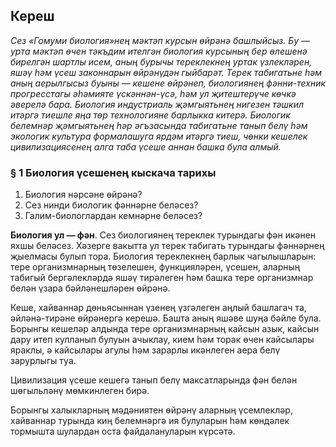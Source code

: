 ## Кереш

*Сез «Гомуми биология»нең мәктәп курсын өйрәнә башлыйсыз. Бу — урта мәктәп өчен тәкъдим ителгән биология курсының бер өлешенә бирелгән шартлы исем, аның бурычы тереклекнең уртак үзлекләрен, яшәү һәм үсеш законнарын өйрәнүдән гыйбарәт. Терек табигатьне һәм аның аерылгысыз буыны — кешене өйрәнеп, биологиянең фәнни-техник прогресстагы әһәмияте үскәннән-үсә, һәм ул җитештерүче көчкә әверелә бара. Биология индустриаль җәмгыятьнең нигезен тәшкил итәргә тиешле яңа төр технологияне барлыкка китерә. Биологик белемнәр җәмгыятьнең һәр әгъзасында табигатьне танып белү һәм экологик культура формалашуга ярдәм итәргә тиеш, чөнки кешелек цивилизациясенең алга таба үсеше аннан башка була алмый.*

### § 1 Биология үсешенең кыскача тарихы

<figure data-bbox="[50, 300, 150, 350]"></img></figure>

1. Биология нәрсәне өйрәнә?
2. Сез нинди биологик фәннәрне беләсез?
3. Галим-биологлардан кемнәрне беләсез?

**Биология ул — фән**. Сез биологиянең тереклек турындагы фән икәнен яхшы беләсез. Хәзерге вакытта ул терек табигать турындагы фәннәрнең җыелмасы булып тора. Биология тереклекнең барлык чагылышларын: тере организмнарның төзелешен, функцияләрен, үсешен, аларның табигый бергәлекләрдә яшәү тирәлеген һәм башка тере организмнар белән үзара бәйләнешләрен өйрәнә.

Кеше, хайваннар дөньясыннан үзенең үзгәлеген аңлый башлагач та, әйләнә-тирәне өйрәнергә керешә. Башта аның яшәве шуңа бәйле була. Борынгы кешеләр алдында тере организмнарның кайсын азык, кайсын дару итеп кулланып булуын ачыклау, кием һәм торак өчен кайсылары яраклы, ә кайсылары агулы һәм зарарлы икәнлеген аера белү зарурлыгы туа.

Цивилизация үсеше кешегә танып белү максатларында фән белән шөгыльләнү мөмкинлеген бирә.

Борынгы халыкларның мәдәниятен өйрәнү аларның үсемлекләр, хайваннар турында киң белемнәргә ия булуларын һәм көндәлек тормышта шулардан оста файдалануларын күрсәтә.